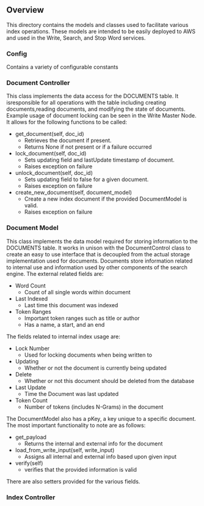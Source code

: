 ## Overview

This directory contains the models and classes used to facilitate various index operations.
These models are intended to be easily deployed to AWS and used in the Write, Search, and Stop Word services.

### Config

Contains a variety of configurable constants

### Document Controller

This class implements the data access for the DOCUMENTS table. 
It isresponsible for all operations with the table including 
creating documents,reading documents, and modifying the state of documents. 
Example usage of document locking can be seen in the Write Master Node. 
It allows for the following functions to be called:

* get_document(self, doc_id)
  * Retrieves the document if present. 
  * Returns None if not present or if a failure occurred
* lock_document(self, doc_id)
  * Sets updating field and lastUpdate timestamp of document.
  * Raises exception on failure
* unlock_document(self, doc_id)
  * Sets updating field to false for a given document.
  * Raises exception on failure
* create_new_document(self, document_model)
  * Create a new index document if the provided DocumentModel is valid.
  * Raises exception on failure

### Document Model

This class implements the data model required for storing information
to the DOCUMENTS table. It works in unison with the DocumentControl
class to create an easy to use interface that is decoupled from the actual
storage implementation used for documents. 
Documents store information related to internal use and information used by 
other components of the search engine. The external related fields are:

* Word Count
  * Count of all single words within document
* Last Indexed
  * Last time this document was indexed
* Token Ranges
  * Important token ranges such as title or author
  * Has a name, a start, and an end
  
The fields related to internal index usage are:
 
* Lock Number
  * Used for locking documents when being written to
* Updating
  * Whether or not the document is currently being updated
* Delete
  * Whether or not this document should be deleted from the database
* Last Update
  * Time the Document was last updated
* Token Count
  * Number of tokens (includes N-Grams) in the document
  
The DocumentModel also has a pKey, a key unique to a specific document. 
The most important functionality to note are as follows:

* get_payload
  * Returns the internal and external info for the document
* load_from_write_input(self, write_input)
  * Assigns all internal and external info based upon given input
* verify(self)
  * verifies that the provided information is valid
 
There are also setters provided for the various fields.

### Index Controller
